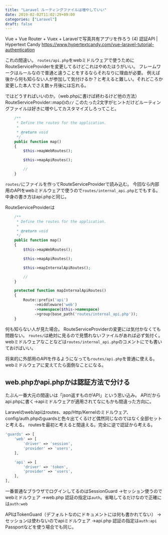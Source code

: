 ```yaml
---
title: "Laravel ルーティングファイルは増やしていい"
date: 2019-02-02T11:02:29+09:00
categories: ["Laravel"]
draft: false
---
```


Vue + Vue Router + Vuex + Laravelで写真共有アプリを作ろう (4) 認証API | Hypertext Candy
https://www.hypertextcandy.com/vue-laravel-tutorial-authentication

これの間違い。
`routes/api.php`をwebミドルウェアで使うためにRouteServiceProviderを変更してるけどこれはやめたほうがいい。
フレームワークはルールなので普通と違うことをするならそれなりに理由が必要。
例えば後から何も知らない人が参加して気付けるか？と考えると難しい。それどころか変更した本人でさえ数ヶ月後には忘れる。

ではどうすればいいのか。（web.phpに書けば終わるけど他の方法）
RouteServiceProvider::map()の`//` このたった2文字がヒントだけどルーティングファイルは好きに増やしてカスタマイズしろってこと。

```php
    /**
     * Define the routes for the application.
     *
     * @return void
     */
    public function map()
    {
        $this->mapWebRoutes();

        $this->mapApiRoutes();

        //
    }
```

`routes/`にファイルを作ってRouteServiceProviderで読み込む。
今回なら内部用のAPIをwebミドルウェアで使うので`routes/internal_api.php`とでもする。中身の書き方はapi.phpと同じ。

RouteServiceProviderは

```php
    /**
     * Define the routes for the application.
     *
     * @return void
     */
    public function map()
    {
        $this->mapWebRoutes();

        $this->mapApiRoutes();

        $this->mapInternalApiRoutes();

        //
    }

    protected function mapInternalApiRoutes()
    {
        Route::prefix('api')
             ->middleware('web')
             ->namespace($this->namespace)
             ->group(base_path('routes/internal_api.php'));
    }
```

何も知らない人が見た場合。
RouteServiceProviderの変更には気付かなくても問題ない。
`routes/`は絶対に見るので見慣れないファイルがあれば必ず気付く。
webミドルウェアなことなどは`routes/internal_api.php`のコメントにでも書いておけばいい。


将来的に外部用のAPIを作るようになっても`routes/api.php`を普通に使える。
webミドルウェアに変えてたら面倒なことになる。

## web.phpかapi.phpかは認証方法で分ける
たぶん一番大元の間違いは「json返すものがAPI」という思い込み。
APIだからapi.phpに書く→apiミドルウェアが適用されてなにもかも間違った方向に。

Laravelのweb/apiはroutes、app/Http/Kernelのミドルウェア、config/auth.phpのguardsと色々出てくるけど偶然同じなのではなく全部セットと考える。
routesを最初と考えると間違える。完全に逆で認証から考える。

```php
'guards' => [
    'web' => [
        'driver' => 'session',
        'provider' => 'users',
    ],

    'api' => [
        'driver' => 'token',
        'provider' => 'users',
    ],
],
```

一番普通なブラウザでログインしてるのはSessionGuard
→セッション使うのでwebミドルウェア
→web.php
認証の指定は`auth`。省略してるだけなので正確には`auth:web`

APIはTokenGuard（デフォルトなのにドキュメントには何も書かれてない）
→セッションは使わないのでapiミドルウェア
→api.php
認証の指定は`auth:api`
Passportなどを使う場合でも同じ。
